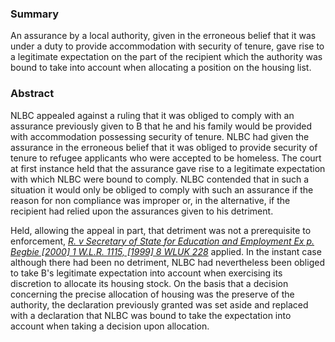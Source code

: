 ### Summary

An assurance by a local authority, given in the erroneous belief that it was under a duty to provide accommodation with security of tenure, gave rise to a legitimate expectation on the part of the recipient which the authority was bound to take into account when allocating a position on the housing list.

### Abstract

NLBC appealed against a ruling that it was obliged to comply with an assurance previously given to B that he and his family would be provided with accommodation possessing security of tenure. NLBC had given the assurance in the erroneous belief that it was obliged to provide security of tenure to refugee applicants who were accepted to be homeless. The court at first instance held that the assurance gave rise to a legitimate expectation with which NLBC were bound to comply. NLBC contended that in such a situation it would only be obliged to comply with such an assurance if the reason for non compliance was improper or, in the alternative, if the recipient had relied upon the assurances given to his detriment.

Held, allowing the appeal in part, that detriment was not a prerequisite to enforcement, _[R. v Secretary of State for Education and Employment Ex p. Begbie [2000] 1 W.L.R. 1115, [1999] 8 WLUK 228](https://uk.westlaw.com/Document/I65375200E42811DA8FC2A0F0355337E9/View/FullText.html?originationContext=document&transitionType=DocumentItem&ppcid=650d05757aa74ef4bbf85d47643eddad&contextData=(sc.Search))_ applied. In the instant case although there had been no detriment, NLBC had nevertheless been obliged to take B's legitimate expectation into account when exercising its discretion to allocate its housing stock. On the basis that a decision concerning the precise allocation of housing was the preserve of the authority, the declaration previously granted was set aside and replaced with a declaration that NLBC was bound to take the expectation into account when taking a decision upon allocation.
